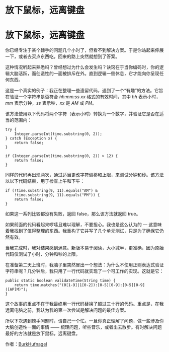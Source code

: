 # 放下鼠标，远离键盘

# 放下鼠标，远离键盘

你已经专注于某个棘手的问题几个小时了，但看不到解决方案。于是你站起来伸展一下，或者去买点东西吃，回来的路上突然就想到了答案。

这种情况听起来熟悉吗？曾经想过为什么会发生吗？诀窍在于当你编码时，你的逻辑大脑活跃，而创造性的一面被排斥在外。直到逻辑一侧休息，它才能向你呈现任何东西。

这是一个真实的例子：我正在整理一些遗留代码，遇到了一个“有趣”的方法。它旨在验证一个字符串是否符合 *hh:mm:ss xx* 格式的有效时间，其中 *hh* 表示小时，*mm* 表示分钟，*ss* 表示秒，*xx* 是 *AM* 或 *PM*。

该方法使用以下代码将两个字符（表示小时）转换为一个数字，并验证它是否在适当的范围内：

```
try {
    Integer.parseInt(time.substring(0, 2));
} catch (Exception x) {
    return false;
}

if (Integer.parseInt(time.substring(0, 2)) > 12) {
    return false;
} 
```

同样的代码再出现两次，通过适当更改字符偏移和上限，来测试分钟和秒。该方法以以下代码结束，用于检查上午和下午：

```
if (!time.substring(9, 11).equals("AM") &
    !time.substring(9, 11).equals("PM")) {
    return false;
} 
```

如果这一系列比较都没有失败，返回 false，那么该方法就返回 true。

如果前面的代码看起来啰嗦且难以理解，不要担心。我也是这么认为的 — 这意味着我找到了值得整理的东西。我重构了它并写了几个单元测试，只是为了确保它仍然有效。

当我完成时，我对结果感到满意。新版本易于阅读，大小减半，更准确，因为原始代码仅测试了小时、分钟和秒的上限。

在准备第二天上班时，我脑子里突然冒出一个想法：为什么不使用正则表达式验证字符串呢？几分钟后，我只用了一行代码就实现了一个可工作的实现。这就是它：

```
public static boolean validateTime(String time) {
    return time.matches("(0[1-9]|1[0-2]):[0-5][0-9]:[0-5][0-9] ([AP]M)");
} 
```

这个故事的重点不在于我最终用一行代码替换了超过三十行的代码。重点是，在我远离电脑之前，我认为我的第一次尝试是解决问题的最佳方案。

所以下次遇到棘手问题时，请自己一个忙。一旦你真正理解了问题，做一些涉及你大脑创造性一面的事情 —— 梳理问题，听些音乐，或者出去散步。有时解决问题最好的方法就是放下鼠标，远离键盘。

作者：[BurkHufnagel](http://programmer.97things.oreilly.com/wiki/index.php/BurkHufnagel)
